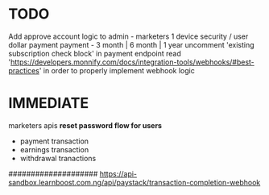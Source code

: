 # TODO
Add approve account logic to admin - marketers
1 device security / user
dollar payment
payment - 3 month | 6 month | 1 year
uncomment 'existing subscription check block' in payment endpoint
read 'https://developers.monnify.com/docs/integration-tools/webhooks/#best-practices' in order to properly implement webhook logic

# IMMEDIATE
marketers apis
__reset password flow for users__
- payment transaction
- earnings transaction
- withdrawal tranactions


####################
https://api-sandbox.learnboost.com.ng/api/paystack/transaction-completion-webhook